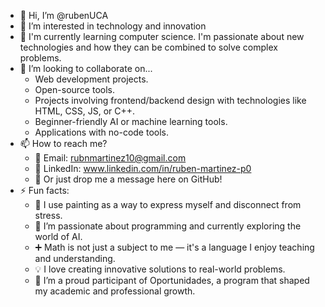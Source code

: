 - 👋 Hi, I’m @rubenUCA
- 👀 I’m interested in technology and innovation
- 🌱 I'm currently learning computer science. I'm passionate about new technologies and how they can be combined to solve complex problems.
- 💞️ I’m looking to collaborate on...
    - Web development projects.
    - Open-source tools.
    - Projects involving frontend/backend design with technologies like HTML, CSS, JS, or C++.
    - Beginner-friendly AI or machine learning tools.
    - Applications with no-code tools.
- 📫 How to reach me?
    - 📧 Email: rubnmartinez10@gmail.com
    - 💼 LinkedIn: www.linkedin.com/in/ruben-martinez-p0
    - 💬 Or just drop me a message here on GitHub!
- ⚡ Fun facts:
    - 🎨 I use painting as a way to express myself and disconnect from stress.
    - 🤖 I’m passionate about programming and currently exploring the world of AI.
    - ➕ Math is not just a subject to me — it's a language I enjoy teaching and understanding.
    - 💡 I love creating innovative solutions to real-world problems.
    - 🚀 I’m a proud participant of Oportunidades, a program that shaped my academic and professional growth.
